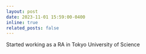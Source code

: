 ```yaml
---
layout: post
date: 2023-11-01 15:59:00-0400
inline: true
related_posts: false
---
```


Started working as a RA in Tokyo University of Science